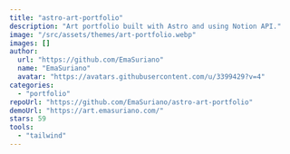 ```yaml
---
title: "astro-art-portfolio"
description: "Art portfolio built with Astro and using Notion API."
image: "/src/assets/themes/art-portfolio.webp"
images: []
author:
  url: "https://github.com/EmaSuriano"
  name: "EmaSuriano"
  avatar: "https://avatars.githubusercontent.com/u/3399429?v=4"
categories:
  - "portfolio"
repoUrl: "https://github.com/EmaSuriano/astro-art-portfolio"
demoUrl: "https://art.emasuriano.com/"
stars: 59
tools:
  - "tailwind"
---
```

